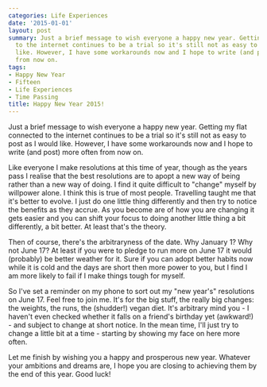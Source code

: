 ```yaml
---
categories: Life Experiences
date: '2015-01-01'
layout: post
summary: Just a brief message to wish everyone a happy new year. Getting my flat connected
  to the internet continues to be a trial so it's still not as easy to post as I would
  like. However, I have some workarounds now and I hope to write (and post) more often
  from now on.
tags:
- Happy New Year
- Fifteen
- Life Experiences
- Time Passing
title: Happy New Year 2015!
---
```


Just a brief message to wish everyone a happy new year. Getting my flat connected to the internet continues to be a trial so it's still not as easy to post as I would like. However, I have some workarounds now and I hope to write (and post) more often from now on.

Like everyone I make resolutions at this time of year, though as the years pass I realise that the best resolutions are to apopt a new way of being rather than a new way of doing. I find it quite difficult to "change" myself by willpower alone. I think this is true of most people. Travelling taught me that it's better to evolve. I just do one little thing differently and then try to notice the benefits as they accrue. As you become are of how you are changing it gets easier and you can shift your focus to doing another little thing a bit differently, a bit better. At least that's the theory.

Then of course, there's the arbitraryness of the date. Why January 1? Why not June 17? At least if you were to pledge to run more on June 17 it would (probably) be better weather for it. Sure if you can adopt better habits now while it is cold and the days are short then more power to you, but I find I am more likely to fail if I make things tough for myself.

So I've set a reminder on my phone to sort out my "new year's" resolutions on June 17. Feel free to join me. It's for the big stuff, the really big changes: the weights, the runs, the (shudder!) vegan diet. It's arbitrary mind you - I haven't even checked whether it falls on a friend's birthday yet (awkward!) - and subject to change at short notice. In the mean time, I'll just try to change a little bit at a time - starting by showing my face on here more often. 

Let me finish by wishing you a happy and prosperous new year. Whatever your ambitions and dreams are, I hope you are closing to achieving them by the end of this year. Good luck!